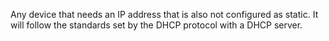 Any device that needs an IP address that is also not configured as static. It will follow the standards set by the DHCP protocol with a DHCP server.